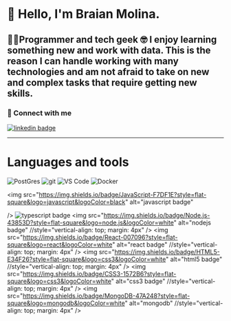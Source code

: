 # 👋 Hello, I'm Braian Molina.
👨‍💻Programmer and tech geek 🤓
I enjoy learning something new and work with data.
This is the reason I can handle working with many technologies and am not afraid to take on new and complex tasks that require getting new skills.
---

### 🔗 Connect with me
<p>
<a href="www.linkedin.com/in/braian-gabriel-molina" title="@Braian Molina on Linkedin"><img align="center" src="https://img.shields.io/badge/@marsidev-0A66C2?style=flat-square&logo=linkedin&logoColor=white&link=www.linkedin.com/in/braian-gabriel-molina" alt="linkedin badge"/></a>
</p>

---

# Languages and tools

<img
  alt="PostGres"
  src="https://img.shields.io/badge/postgres-%23316192.svg?style=for-the-badge&logo=postgresql&logoColor=white"
/>
<img
  alt="git"
  src="https://img.shields.io/badge/-Git-F05032?&style=for-the-badge&logo=git&logoColor=white"
/>
<img
  alt="VS Code"
  src="https://img.shields.io/static/v1?style=for-the-badge&message=VS+Code&color=007ACC&logo=Visual+Studio+Code&logoColor=FFFFFF&label="
/>
<img
  alt="Docker"
  src="https://img.shields.io/badge/-Docker-46a2f1?&style=for-the-badge&logo=docker&logoColor=white"
/>

<img
  src="https://img.shields.io/badge/JavaScript-F7DF1E?style=flat-square&logo=javascript&logoColor=black"
  alt="javascript badge"
  <!-- style="vertical-align: top; margin: 4px" -->
/>
<img
  src="https://img.shields.io/badge/TypeScript-3178C6?style=flat-square&logo=typescript&logoColor=white"
  alt="typescript badge"
/>
<img
  src="https://img.shields.io/badge/Node.js-43853D?style=flat-square&logo=node.js&logoColor=white"
  alt="nodejs badge"
  //style="vertical-align: top; margin: 4px"
/>
<img
  src="https://img.shields.io/badge/React-007096?style=flat-square&logo=react&logoColor=white"
  alt="react badge"
  //style="vertical-align: top; margin: 4px"
/>
<img
  src="https://img.shields.io/badge/HTML5-E34F26?style=flat-square&logo=css3&logoColor=white"
  alt="html5 badge"
  //style="vertical-align: top; margin: 4px"
/>
<img
  src="https://img.shields.io/badge/CSS3-1572B6?style=flat-square&logo=css3&logoColor=white"
  alt="css3 badge"
  //style="vertical-align: top; margin: 4px"
/>
<img
  src="https://img.shields.io/badge/MongoDB-47A248?style=flat-square&logo=mongodb&logoColor=white"
  alt="mongodb"
  //style="vertical-align: top; margin: 4px"
/>
